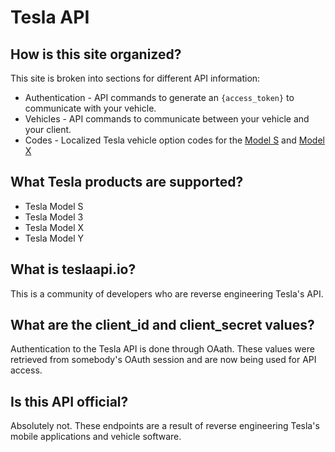 # Tesla API

## How is this site organized?

This site is broken into sections for different API information:

* Authentication - API commands to generate an `{access_token}` to communicate with your vehicle.
* Vehicles - API commands to communicate between your vehicle and your client.
* Codes - Localized Tesla vehicle option codes for the [Model S](codes/model-s-options.md) and [Model X](codes/model-x-options.md)

## What Tesla products are supported?

* Tesla Model S
* Tesla Model 3
* Tesla Model X
* Tesla Model Y

## What is teslaapi.io?

This is a community of developers who are reverse engineering Tesla's API.

## What are the client\_id and client\_secret values?

Authentication to the Tesla API is done through OAath. These values were retrieved from somebody's OAuth session and are now being used for API access.

## Is this API official?

Absolutely not. These endpoints are a result of reverse engineering Tesla's mobile applications and vehicle software.

